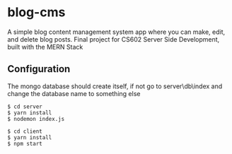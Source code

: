 # blog-cms

A simple blog content management system app where you can make, edit, and delete blog posts. Final project for CS602 Server Side Development, built with the MERN Stack

## Configuration
The mongo database should create itself, if not go to server\db\index and change the database name to something else
```
$ cd server
$ yarn install
$ nodemon index.js
```

```
$ cd client
$ yarn install
$ npm start
```
